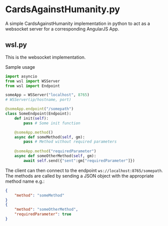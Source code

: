 # CardsAgainstHumanity.py
A simple CardsAgainstHumanity implementation in python to act as a websocket server for a corresponding AngularJS App.

## wsl.py
This is the websocket implementation.

Sample usage
```python
import asyncio
from wsl import WSServer
from wsl import Endpoint

someApp = WSServer("localhost", 8765)
# WSServer(ip/hostname, port)

@someApp.endpoint("/somepath")
class SomeEndpoint(Endpoint):
    def init(self):
        pass # Some init function

    @someApp.method()
    async def someMethod(self, gm):
        pass # Method without required parameters
        
    @someApp.method("requiredParameter")
    async def someOtherMethod(self, gm):
        await self.send({"sent":gm["requiredParameter"]})
```
The client can then connect to the endpoint `ws://localhost:8765/somepath`.
The methods are called by sending a JSON object with the appropriate method name e.g.:
```json
{
    "method": "someMethod"
}
{
    "method": "someOtherMethod",
    "requiredParameter": true
}
```
